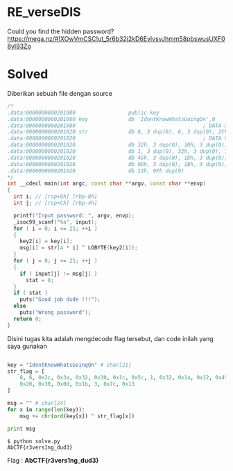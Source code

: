 # RE_verseDIS
Could you find the hidden password?
<br>
https://mega.nz/#!XOwVmCSC!ut_5r6b32j2kD6EvlvsvJhmm58pbswusUXF08yI93Zo
# Solved
Diberikan sebuah file dengan source
```cpp
/*
.data:0000000000201080                 public key
.data:0000000000201080 key             db 'IdontKnowWhatsGoingOn',0
.data:0000000000201080                                         ; DATA XREF: main+40↑o
.data:0000000000201020 str             db 8, 3 dup(0), 6, 3 dup(0), 2Ch, 3 dup(0), 3Ah, 3 dup(0)
.data:0000000000201020                                         ; DATA XREF: main+8B↑o
.data:0000000000201020                 db 32h, 3 dup(0), 30h, 3 dup(0), 1Ch, 3 dup(0), 5Ch, 3 dup(0)
.data:0000000000201020                 db 1, 3 dup(0), 32h, 3 dup(0), 1Ah, 3 dup(0), 12h, 3 dup(0)
.data:0000000000201020                 db 45h, 3 dup(0), 1Dh, 3 dup(0), 20h, 3 dup(0), 30h, 3 dup(0)
.data:0000000000201020                 db 0Dh, 3 dup(0), 1Bh, 3 dup(0), 3, 3 dup(0), 7Ch, 3 dup(0)
.data:0000000000201020                 db 13h, 0Fh dup(0)
*/
int __cdecl main(int argc, const char **argv, const char **envp)
{
  int i; // [rsp+8h] [rbp-8h]
  int j; // [rsp+Ch] [rbp-4h]

  printf("Input password: ", argv, envp);
  _isoc99_scanf("%s", input);
  for ( i = 0; i <= 21; ++i )
  {
    key2[i] = key[i];
    msg[i] = str[4 * i] ^ LOBYTE(key2[i]);
  }
  for ( j = 0; j <= 21; ++j )
  {
    if ( input[j] != msg[j] )
      stat = 0;
  }
  if ( stat )
    puts("Good job dude !!!");
  else
    puts("Wrong password");
  return 0;
}
```
Disini tugas kita adalah mengdecode flag tersebut, dan code inilah yang saya gunakan
```python

key = "IdontKnowWhatsGoingOn" # char[21]
str_flag = [
    8, 6, 0x2c, 0x3a, 0x32, 0x30, 0x1c, 0x5c, 1, 0x32, 0x1a, 0x12, 0x45, 0x1d,
    0x20, 0x30, 0x0d, 0x1b, 3, 0x7c, 0x13
]

msg = "" # char[24]
for x in range(len(key)):
    msg += chr(ord(key[x]) ^ str_flag[x])

print msg
```
```
$ python solve.py
AbCTF{r3vers1ng_dud3}
```
Flag : <b>AbCTF{r3vers1ng_dud3}</b>
